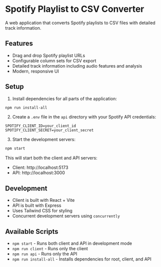 # Spotify Playlist to CSV Converter

A web application that converts Spotify playlists to CSV files with detailed track information.

## Features

- Drag and drop Spotify playlist URLs
- Configurable column sets for CSV export
- Detailed track information including audio features and analysis
- Modern, responsive UI

## Setup

1. Install dependencies for all parts of the application:
```bash
npm run install-all
```

2. Create a `.env` file in the `api` directory with your Spotify API credentials:
```
SPOTIFY_CLIENT_ID=your_client_id
SPOTIFY_CLIENT_SECRET=your_client_secret
```

3. Start the development servers:
```bash
npm start
```

This will start both the client and API servers:
- Client: http://localhost:5173
- API: http://localhost:3000

## Development

- Client is built with React + Vite
- API is built with Express
- Uses Tailwind CSS for styling
- Concurrent development servers using `concurrently`

## Available Scripts

- `npm start` - Runs both client and API in development mode
- `npm run client` - Runs only the client
- `npm run api` - Runs only the API
- `npm run install-all` - Installs dependencies for root, client, and API 